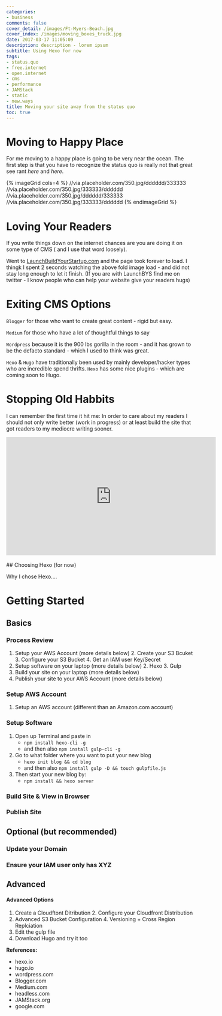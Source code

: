```yaml
---
categories:
- business
comments: false
cover_detail: /images/Ft-Myers-Beach.jpg
cover_index: /images/moving_boxes_truck.jpg
date: 2017-03-17 11:05:09
description: description - lorem ipsum
subtitle: Using Hexo for now
tags:
- status.quo
- free.internet
- open.internet
- cms
- performance
- JAMStack
- static
- new.ways
title: Moving your site away from the status quo
toc: true
---
```


# Moving to Happy Place

For me moving to a happy place is going to be very near the ocean.
The first step is that you have to recognize the status quo is really not that great see rant _here_ and _here_.

{% imageGrid cols=4 %}
//via.placeholder.com/350.jpg/dddddd/333333
//via.placeholder.com/350.jpg/333333/dddddd
//via.placeholder.com/350.jpg/dddddd/333333
//via.placeholder.com/350.jpg/333333/dddddd
{% endimageGrid %}

# Loving Your Readers
If you write things down on the internet chances are you are doing it on some type of CMS ( and I use that word loosely).

Went to [LaunchBuildYourStartup.com](https://launchbys.com/) and the page took forever to load. I thingk I spent 2 seconds watching the above fold image load - and did not stay long enough to let it finish.
(If you are with LaunchBYS find me on twitter - I know people who can help your website give your readers hugs)

# Exiting CMS Options

`Blogger` for those who want to create great content - rigid but easy.

`Medium` for those who have a lot of thoughtful things to say

`Wordpress` because it is the 900 lbs gorilla in the room - and it has grown to be the defacto standard - which I used to think was great.

`Hexo` & `Hugo` have traditionally been used by mainly developer/hacker types who are incredible spend thrifts. `Hexo` has some nice plugins - which are coming soon to Hugo.

# Stopping Old Habbits

I can remember the first time it hit me: In order to care about my readers I should not only write better (work in progress) or at least build the site that got readers to my mediocre writing sooner.

<iframe width="560" height="315" src="https://www.youtube.com/embed/Ow0lr63y4Mw" frameborder="0" allowfullscreen></iframe>

</br>
</br>
## Choosing Hexo (for now)

Why I chose Hexo....

# Getting Started

## Basics

### Process Review
1. Setup your AWS Account (more details below)
	2. Create your S3 Bcuket
	3. Configure your S3 Bucket
	4. Get an IAM user Key/Secret
1. Setup software on your laptop (more details below)
	2. Hexo
	3. Gulp
2. Build your site on your laptop (more details below)
1. Publish your site to your AWS Account (more details below)

### Setup AWS Account

1. Setup an AWS account (different than an Amazon.com account) 

### Setup Software
1. Open up Terminal and paste in 
	- `npm install hexo-cli -g`
	- and then also `npm install gulp-cli -g`
1. Go to what folder where you want to put your new blog
	- `hexo init blog && cd blog`
	- and then also `npm install gulp -D && touch gulpfile.js`
1. Then start your new blog by:
	- `npm install && hexo server`

### Build Site & View in Browser

### Publish Site

## Optional (but recommended)

### Update your Domain

### Ensure your IAM user only has XYZ

## Advanced 

#### Advanced Options
1. Create a Cloudftont Ditribution
	2. Configure your Cloudfront Distribution
3. Advanced S3 Bucket Configuration
	4. Versioning + Cross Region Replciation
5. Edit the gulp file
6. Download Hugo and try it too

**References:**

- hexo.io
- hugo.io
- wordpress.com
- Blogger.com
- Medium.com
- headless.com
- JAMStack.org
- google.com